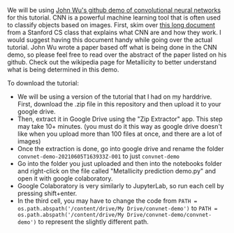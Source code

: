 We will be using [John Wu's github demo of convolutional neural networks](https://github.com/jwuphysics/convnet-demo) for this tutorial. CNN is a powerful machine learning tool that is often used to classify objects based on images. First, skim over [this long document](https://cs231n.github.io/convolutional-networks/#overview) from a Stanford CS class that explains what CNN are and how they work. I would suggest having this document handy while going over the actual tutorial. John Wu wrote a paper based off what is being done in the CNN demo, so please feel free to read over the abstract of the paper listed on his github. Check out the wikipedia page for Metallicity to better understand what is being determined in this demo. 

To download the tutorial:
* We will be using a version of the tutorial that I had on my harddrive. First, download the .zip file in this repository and then upload it to your google drive.
* Then, extract it in Google Drive using the "Zip Extractor" app. This step may take 10+ minutes. (you must do it this way as google drive doesn't like when you upload more than 100 files at once, and there are a lot of images)
* Once the extraction is done, go into google drive and rename the folder `convnet-demo-20210605T163933Z-001` to just `convnet-demo`
* Go into the folder you just uploaded and then into the notebooks folder and right-click on the file called "Metallicity prediction demo.py" and open it with google colaboratory. 
* Google Colaboratory is very similarly to JupyterLab, so run each cell by pressing shift+enter. 
* In the third cell, you may have to change the code from `PATH = os.path.abspath('/content/drive/My Drive/convnet-demo')` to `PATH = os.path.abspath('/content/drive/My Drive/convnet-demo/convnet-demo')` to represent the slightly different path.  


